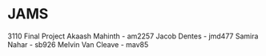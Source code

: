 # JAMS
3110 Final Project
Akaash Mahinth - am2257
Jacob Dentes - jmd477
Samira Nahar - sb926
Melvin Van Cleave - mav85
